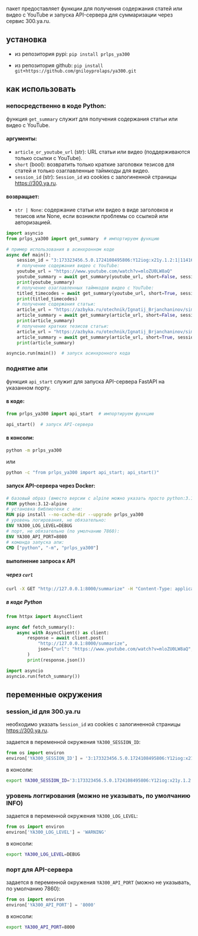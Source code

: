 пакет предоставляет функции для получения содержания статей или видео с YouTube и запуска API-сервера для суммаризации через сервис 300.ya.ru. 

## установка

- из репозитория pypi:
`pip install prlps_ya300`

- из репозитория github:
`pip install git+https://github.com/gniloyprolaps/ya300.git`


## как использовать

### непосредственно в коде Python:

функция `get_summary` служит для получения содержания статьи или видео с YouTube.

#### аргументы:
- `article_or_youtube_url` (str): URL статьи или видео (поддерживаются только ссылки с YouTube).
- `short` (bool): возвратить только краткие заголовки тезисов для статей и только озаглавленные таймкоды для видео.
- `session_id` (str): `Session_id` из cookies с залогиненной страницы https://300.ya.ru.

#### возвращает:
- `str | None`: содержание статьи или видео в виде заголовков и тезисов или None, если возникли проблемы со ссылкой или авторизацией.

```python
import asyncio
from prlps_ya300 import get_summary  # импортируем функцию

# пример использования в асинхронном коде
async def main():
    session_id = "3:173323456.5.0.1724108495806:Y12iog:x21y.1.2:1|1141634570.0.2.3:1728003508|6:10200414.986812.uaRU96USIomXSkGPPOV1-Zov404"
    # получение содержания видео с YouTube:
    youtube_url = "https://www.youtube.com/watch?v=mloZU0LW8aQ"
    youtube_summary = await get_summary(youtube_url, short=False, session_id=session_id)
    print(youtube_summary)
    # получение озаглавленных таймкодов видео с YouTube:
    titled_timecodes = await get_summary(youtube_url, short=True, session_id=session_id)
    print(titled_timecodes)
    # получение содержания статьи:
    article_url = "https://azbyka.ru/otechnik/Ignatij_Brjanchaninov/simfonija-po-tvorenijam-svjatitelja-ignatija-brjanchaninova-tereshenko/3"
    article_summary = await get_summary(article_url, short=False, session_id=session_id)
    print(article_summary)
    # получение кратких тезисов статьи:
    article_url = "https://azbyka.ru/otechnik/Ignatij_Brjanchaninov/simfonija-po-tvorenijam-svjatitelja-ignatija-brjanchaninova-tereshenko/3"
    article_summary = await get_summary(article_url, short=True, session_id=session_id)
    print(article_summary)

asyncio.run(main())  # запуск асинхронного кода
```

### поднятие апи

функция `api_start` служит для запуска API-сервера FastAPI на указанном порту.

#### в коде:

```python
from prlps_ya300 import api_start  # импортируем функцию

api_start()  # запуск API-сервера
```

#### в консоли:
```bash
python -m prlps_ya300
```
или
```bash
python -c "from prlps_ya300 import api_start; api_start()"
```

#### запуск API-сервера через Docker:

```dockerfile
# базовый образ (вместо версии с alpine можно указать просто python:3.12):
FROM python:3.12-alpine
# установка библиотеки с апи:
RUN pip install --no-cache-dir --upgrade prlps_ya300
# уровень логирования, не обязательно:
ENV YA300_LOG_LEVEL=DEBUG
# порт, не обязательно (по умолчанию 7860):
ENV YA300_API_PORT=8080
# команда запуска апи:
CMD ["python", "-m", "prlps_ya300"]
```

#### выполнение запроса к API

##### через `curl`

```sh
curl -X GET "http://127.0.0.1:8000/summarize" -H "Content-Type: application/json" -d '{"url": "https://www.youtube.com/watch?v=mloZU0LW8aQ", "short": false, "session_id": "3:173323456.5.0.1724108495806:Y12iog:x21y.1.2:1|1141634570.0.2.3:1728003508|6:10200414.986812.uaRU96USIomXSkGPPOV1-Zov404"}'
```

##### в коде Python

```python
from httpx import AsyncClient

async def fetch_summary():
    async with AsyncClient() as client:
        response = await client.post(
            "http://127.0.0.1:8000/summarize",
            json={"url": "https://www.youtube.com/watch?v=mloZU0LW8aQ", "short": False, "session_id": "3:173323456.5.0.1724108495806:Y12iog:x21y.1.2:1|1141634570.0.2.3:1728003508|6:10200414.986812.uaRU96USIomXSkGPPOV1-Zov404"}
        )
        print(response.json())

import asyncio
asyncio.run(fetch_summary())
```


## переменные окружения

### session_id для 300.ya.ru

необходимо указать `Session_id` из cookies с залогиненной страницы https://300.ya.ru.

задается в переменной окружения `YA300_SESSION_ID`:

```python
from os import environ
environ['YA300_SESSION_ID'] = '3:173323456.5.0.1724108495806:Y12iog:x21y.1.2:1|1141634570.0.2.3:1728003508|6:10200414.986812.uaRU96USIomXSkGPPOV1-Zov404'
```

в консоли:

```sh
export YA300_SESSION_ID='3:173323456.5.0.1724108495806:Y12iog:x21y.1.2:1|1141634570.0.2.3:1728003508|6:10200414.986812.uaRU96USIomXSkGPPOV1-Zov404'
```

### уровень логгирования (можно не указывать, по умолчанию INFO)

задается в переменной окружения `YA300_LOG_LEVEL`:

```python
from os import environ
environ['YA300_LOG_LEVEL'] = 'WARNING'
```

в консоли:

```sh
export YA300_LOG_LEVEL=DEBUG
```

### порт для API-сервера

задается в переменной окружения `YA300_API_PORT` (можно не указывать, по умолчанию 7860):

```python
from os import environ
environ['YA300_API_PORT'] = '8000'
```

в консоли:

```sh
export YA300_API_PORT=8000
```

